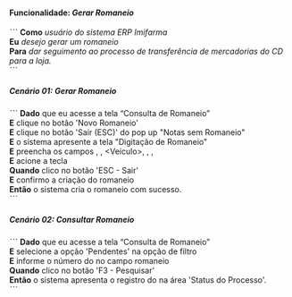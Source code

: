 #### Funcionalidade: *Gerar Romaneio*

ˋˋˋ
**Como** *usuário do sistema ERP Imifarma <br/>*
**Eu** *desejo gerar um romaneio <br/>*
**Para** *dar seguimento ao processo de transferência de mercadorias do CD para a loja. <br/>*
ˋˋˋ
<br/>


##### **Cenário 01:** *Gerar Romaneio* <br/>

ˋˋˋ
**Dado** que eu acesse a tela “Consulta de Romaneio” <br/>
**E** clique no botão 'Novo Romaneio' <br/>
**E** clique no botão 'Sair (ESC)' do pop up "Notas sem Romaneio" <br/>
**E** o sistema apresente a tela "Digitação de Romaneio" <br/>
**E** preencha os campos <Motorista>, <Auxiliar>, <Veículo>, <Destino>, <Pedido>, <Qtd Volume> <br/>
**E** acione a tecla <ENTER> <br/>
**Quando** clico no botão 'ESC - Sair' <br/>
**E** confirmo a criação do romaneio <br/>
**Então** o sistema cria o romaneio com sucesso. <br/>
ˋˋˋ
 <br/>
 

##### **Cenário 02:** *Consultar Romaneio* <br/>

ˋˋˋ
**Dado** que eu acesse a tela “Consulta de Romaneio” <br/>
**E** selecione a opção 'Pendentes' na opção de filtro <br/>
**E** informe o número do <romaneio> no campo romaneio <br/>
**Quando** clico no botão 'F3 - Pesquisar' <br/>
**Então** o sistema apresenta o registro do <romaneio> na área 'Status do Processo'. <br/>
ˋˋˋ
